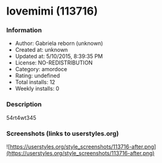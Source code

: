 # lovemimi (113716)

### Information
- Author: Gabriela reborn (unknown)
- Created at: unknown
- Updated at: 5/10/2015, 8:39:35 PM
- License: NO-REDISTRIBUTION
- Category: amordoce
- Rating: undefined
- Total installs: 12
- Weekly installs: 0


### Description
54rt4wt345


### Screenshots (links to userstyles.org)
![https://userstyles.org/style_screenshots/113716-after.png](https://userstyles.org/style_screenshots/113716-after.png)


